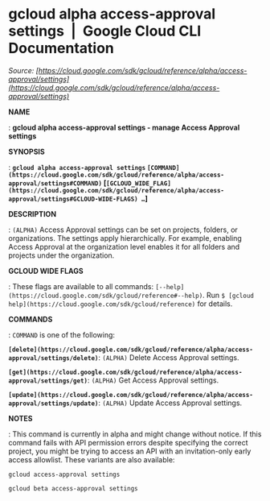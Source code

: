# gcloud alpha access-approval settings  |  Google Cloud CLI Documentation

*Source: [https://cloud.google.com/sdk/gcloud/reference/alpha/access-approval/settings](https://cloud.google.com/sdk/gcloud/reference/alpha/access-approval/settings)*

**NAME**

: **gcloud alpha access-approval settings - manage Access Approval settings**

**SYNOPSIS**

: **`gcloud alpha access-approval settings` `[COMMAND](https://cloud.google.com/sdk/gcloud/reference/alpha/access-approval/settings#COMMAND)` [`[GCLOUD_WIDE_FLAG](https://cloud.google.com/sdk/gcloud/reference/alpha/access-approval/settings#GCLOUD-WIDE-FLAGS) …`]**

**DESCRIPTION**

: `(ALPHA)` Access Approval settings can be set on projects, folders,
or organizations. The settings apply hierarchically. For example, enabling
Access Approval at the organization level enables it for all folders and
projects under the organization.

**GCLOUD WIDE FLAGS**

: These flags are available to all commands: `[--help](https://cloud.google.com/sdk/gcloud/reference#--help)`.
Run `$ [gcloud help](https://cloud.google.com/sdk/gcloud/reference)` for details.

**COMMANDS**

: ``COMMAND`` is one of the following:

**`[delete](https://cloud.google.com/sdk/gcloud/reference/alpha/access-approval/settings/delete)`**:
`(ALPHA)` Delete Access Approval settings.

**`[get](https://cloud.google.com/sdk/gcloud/reference/alpha/access-approval/settings/get)`**:
`(ALPHA)` Get Access Approval settings.

**`[update](https://cloud.google.com/sdk/gcloud/reference/alpha/access-approval/settings/update)`**:
`(ALPHA)` Update Access Approval settings.

**NOTES**

: This command is currently in alpha and might change without notice. If this
command fails with API permission errors despite specifying the correct project,
you might be trying to access an API with an invitation-only early access
allowlist. These variants are also available:

```
gcloud access-approval settings
```

```
gcloud beta access-approval settings
```
